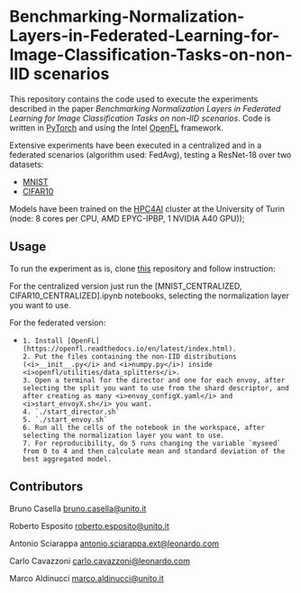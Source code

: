 # Benchmarking-Normalization-Layers-in-Federated-Learning-for-Image-Classification-Tasks-on-non-IID scenarios
This repository contains the code used to execute the experiments described in the paper <i>Benchmarking Normalization Layers in Federated Learning for Image Classification Tasks on non-IID scenarios</i>. Code is written in [PyTorch](https://pytorch.org/) and using the Intel [OpenFL](https://openfl.readthedocs.io/en/latest/index.html) framework.

Extensive experiments have been executed in a centralized and in a federated scenarios (algorithm used: FedAvg), testing a ResNet-18 over two datasets:
- [MNIST](http://yann.lecun.com/exdb/mnist/) 
- [CIFAR10](https://www.cs.toronto.edu/~kriz/cifar.html)

Models have been trained on the [HPC4AI](https://hpc4ai.unito.it/documentation/) cluster at the University of Turin (node: 8 cores per CPU, AMD EPYC-IPBP, 1 NVIDIA A40 GPU));

## Usage

To run the experiment as is, clone [this](https://github.com/CasellaJr/Benchmarking-Normalization-Layers-in-Federated-Learning-for-Image-Classification-Tasks-on-non-IID) repository and follow instruction:

For the centralized version just run the [MNIST_CENTRALIZED, CIFAR10_CENTRALIZED].ipynb notebooks, selecting the normalization layer you want to use.

For the federated version:
- ```
  1. Install [OpenFL](https://openfl.readthedocs.io/en/latest/index.html).
  2. Put the files containing the non-IID distributions (<i>__init__.py</i> and <i>numpy.py</i>) inside <i>openfl/utilities/data_splitters</i>.
  3. Open a terminal for the director and one for each envoy, after selecting the split you want to use from the shard descriptor, and after creating as many <i>envoy_configX.yaml</i> and <i>start_envoyX.sh</i> you want.
  4. `./start_director.sh`
  5. `./start_envoy.sh`
  6. Run all the cells of the notebook in the workspace, after selecting the normalization layer you want to use.
  7. For reproducibility, do 5 runs changing the variable `myseed` from 0 to 4 and then calculate mean and standard deviation of the best aggregated model.
  ```


## Contributors

Bruno Casella <bruno.casella@unito.it>  

Roberto Esposito <roberto.esposito@unito.it>

Antonio Sciarappa <antonio.sciarappa.ext@leonardo.com>

Carlo Cavazzoni <carlo.cavazzoni@leonardo.com>

Marco Aldinucci <marco.aldinucci@unito.it>  

